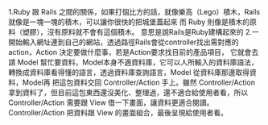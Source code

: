 1.Ruby 跟 Rails 之間的關係，如果打個比方的話，就像樂高（Lego）積木，Rails 就像是一塊一塊的積木，可以讓你很快的把城堡蓋起來
而 Ruby 則像是積木的原料（塑膠），沒有原料就不會有這個積木。
意思是說Rails是Ruby建構起來的
2.一開始輸入網址連到自己的網站，透過路徑Rails會從controller找出需對應的action，Action 決定要做什麼事，若是Action要求找目前的產品項目， 它就會去請 Model 幫忙要資料，Model本身不適資料庫，它可以人所輸入的資料庫語法，轉換成資料庫看得懂的語言，透過資料庫查詢語言，Model 從資料庫那邊取得資料，Model再 把這包資料交回 Controller/Action 手上。雖然 Controller/Action 拿到資料了，但目前這包東西還沒美化、整理過，還不適合給使用者看，所以 Controller/Action 需要跟 View 借一下畫面，讓資料更適合閱讀。Controller/Action 把資料跟 View 的畫面組合，最後呈現給使用者看。
